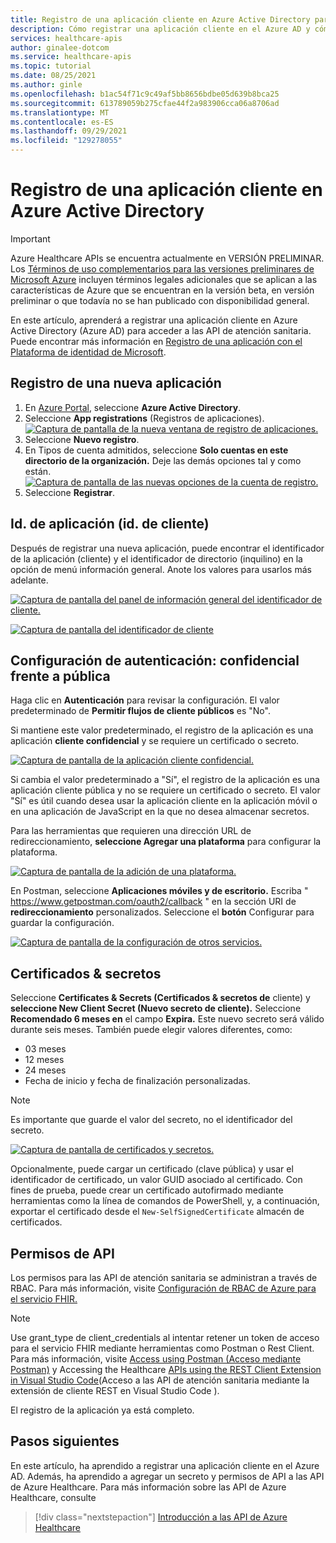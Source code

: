 ```yaml
---
title: Registro de una aplicación cliente en Azure Active Directory para las API de Azure Healthcare
description: Cómo registrar una aplicación cliente en el Azure AD y cómo agregar un secreto y permisos de API a las API de Azure Healthcare
services: healthcare-apis
author: ginalee-dotcom
ms.service: healthcare-apis
ms.topic: tutorial
ms.date: 08/25/2021
ms.author: ginle
ms.openlocfilehash: b1ac54f71c9c49af5bb8656bdbe05d639b8bca25
ms.sourcegitcommit: 613789059b275cfae44f2a983906cca06a8706ad
ms.translationtype: MT
ms.contentlocale: es-ES
ms.lasthandoff: 09/29/2021
ms.locfileid: "129278055"
---
```

# <a name="register-a-client-application-in-azure-active-directory"></a>Registro de una aplicación cliente en Azure Active Directory

> [!IMPORTANT]
> Azure Healthcare APIs se encuentra actualmente en VERSIÓN PRELIMINAR. Los [Términos de uso complementarios para las versiones preliminares de Microsoft Azure](https://azure.microsoft.com/support/legal/preview-supplemental-terms/) incluyen términos legales adicionales que se aplican a las características de Azure que se encuentran en la versión beta, en versión preliminar o que todavía no se han publicado con disponibilidad general.

En este artículo, aprenderá a registrar una aplicación cliente en Azure Active Directory (Azure AD) para acceder a las API de atención sanitaria. Puede encontrar más información en [Registro de una aplicación con el Plataforma de identidad de Microsoft](../active-directory/develop/quickstart-register-app.md).

## <a name="register-a-new-application"></a>Registro de una nueva aplicación

1. En [Azure Portal](https://portal.azure.com), seleccione **Azure Active Directory**.
2. Seleccione **App registrations** (Registros de aplicaciones).
[![Captura de pantalla de la nueva ventana de registro de aplicaciones. ](media/register-application-one.png) ](media/register-application-one.png#lightbox)
3. Seleccione **Nuevo registro**.
4. En Tipos de cuenta admitidos, seleccione **Solo cuentas en este directorio de la organización.** Deje las demás opciones tal y como están.
[![Captura de pantalla de las nuevas opciones de la cuenta de registro. ](media/register-application-two.png) ](media/register-application-two.png#lightbox)
5. Seleccione **Registrar**.

## <a name="application-id-client-id"></a>Id. de aplicación (id. de cliente)

Después de registrar una nueva aplicación, puede encontrar el identificador de la aplicación (cliente) y el identificador de directorio (inquilino) en la opción de menú información general. Anote los valores para usarlos más adelante.

[![Captura de pantalla del panel de información general del identificador de cliente. ](media/register-application-three.png) ](media/register-application-three.png#lightbox)

[![Captura de pantalla del identificador de cliente ](media/register-application-four.png) ](media/register-application-four.png#lightbox)

## <a name="authentication-setting-confidential-vs-public"></a>Configuración de autenticación: confidencial frente a pública

Haga clic en **Autenticación** para revisar la configuración. El valor predeterminado de **Permitir flujos de cliente públicos** es "No".

Si mantiene este valor predeterminado, el registro de la aplicación es una aplicación **cliente confidencial** y se requiere un certificado o secreto.

[![Captura de pantalla de la aplicación cliente confidencial. ](media/register-application-five.png) ](media/register-application-five.png#lightbox)

Si cambia el valor predeterminado a "Sí",  el registro de la aplicación es una aplicación cliente pública y no se requiere un certificado o secreto. El valor "Sí" es útil cuando desea usar la aplicación cliente en la aplicación móvil o en una aplicación de JavaScript en la que no desea almacenar secretos.

Para las herramientas que requieren una dirección URL de redireccionamiento, **seleccione Agregar una plataforma** para configurar la plataforma.

[![Captura de pantalla de la adición de una plataforma. ](media/register-application-five-alpha.png) ](media/register-application-five-alpha.png#lightbox)

En Postman, seleccione **Aplicaciones móviles y de escritorio.** Escriba " https://www.getpostman.com/oauth2/callback " en la sección URI de **redireccionamiento** personalizados. Seleccione el **botón** Configurar para guardar la configuración.

[![Captura de pantalla de la configuración de otros servicios. ](media/register-application-five-bravo.png) ](media/register-application-five-bravo.png#lightbox)

## <a name="certificates--secrets"></a>Certificados & secretos

Seleccione **Certificates & Secrets (Certificados & secretos de** cliente) y **seleccione New Client Secret (Nuevo secreto de cliente).** Seleccione **Recomendado 6 meses en** el campo **Expira.** Este nuevo secreto será válido durante seis meses. También puede elegir valores diferentes, como:
 
* 03 meses
* 12 meses
* 24 meses
* Fecha de inicio y fecha de finalización personalizadas.

>[!NOTE]
>Es importante que guarde el valor del secreto, no el identificador del secreto.

[![Captura de pantalla de certificados y secretos. ](media/register-application-six.png) ](media/register-application-six.png#lightbox)

Opcionalmente, puede cargar un certificado (clave pública) y usar el identificador de certificado, un valor GUID asociado al certificado. Con fines de prueba, puede crear un certificado autofirmado mediante herramientas como la línea de comandos de PowerShell, y, a continuación, exportar el certificado desde el `New-SelfSignedCertificate` almacén de certificados.

## <a name="api-permissions"></a>Permisos de API

Los permisos para las API de atención sanitaria se administran a través de RBAC. Para más información, visite [Configuración de RBAC de Azure para el servicio FHIR.](./fhir/configure-azure-rbac-for-fhir.md)

>[!NOTE]
>Use grant_type de client_credentials al intentar retener un token de acceso para el servicio FHIR mediante herramientas como Postman o Rest Client. Para más información, visite [Access using Postman (Acceso mediante Postman)](use-postman.md) y Accessing the Healthcare [APIs using the REST Client Extension in Visual Studio Code](using-rest-client.md)(Acceso a las API de atención sanitaria mediante la extensión de cliente REST en Visual Studio Code ).

El registro de la aplicación ya está completo.

## <a name="next-steps"></a>Pasos siguientes

En este artículo, ha aprendido a registrar una aplicación cliente en el Azure AD. Además, ha aprendido a agregar un secreto y permisos de API a las API de Azure Healthcare. Para más información sobre las API de Azure Healthcare, consulte

>[!div class="nextstepaction"]
>[Introducción a las API de Azure Healthcare](healthcare-apis-overview.md)
